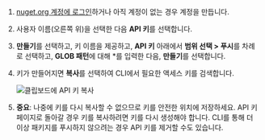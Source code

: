 1. [nuget.org 계정에 로그인](https://www.nuget.org/users/account/LogOn?returnUrl=%2F)하거나 아직 계정이 없는 경우 계정을 만듭니다.

1. 사용자 이름(오른쪽 위)을 선택한 다음 **API 키**를 선택합니다.

1. **만들기**를 선택하고, 키 이름을 제공하고, **API 키** 아래에서 **범위 선택 > 푸시**를 차례로 선택하고, **GLOB 패턴**에 대해 *를 입력한 다음, **만들기**를 선택합니다.

1. 키가 만들어지면 **복사**를 선택하여 CLI에서 필요한 액세스 키를 검색합니다.

    ![클립보드에 API 키 복사](../media/QS_Create-02-APIKey.png)

1. **중요**: 나중에 키를 다시 복사할 수 없으므로 키를 안전한 위치에 저장하세요. API 키 페이지로 돌아갈 경우 키를 복사하려면 키를 다시 생성해야 합니다. CLI를 통해 더 이상 패키지를 푸시하지 않으려는 경우 API 키를 제거할 수도 있습니다.
